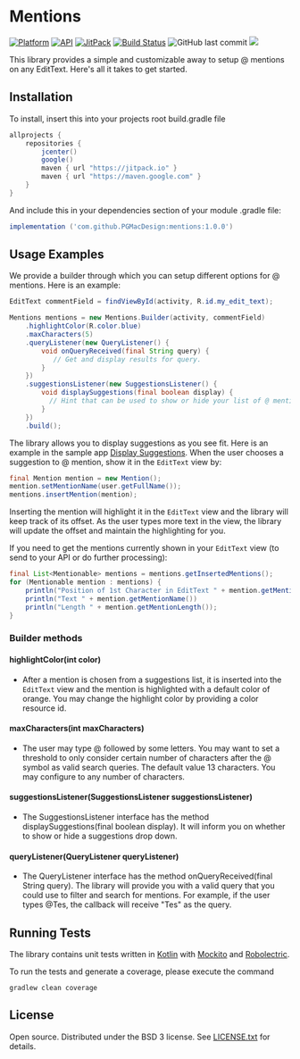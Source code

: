 # Mentions

[![Platform](https://img.shields.io/badge/platform-android-green.svg)](http://developer.android.com/index.html)    [![API](https://img.shields.io/badge/API-15%2B-green.svg?style=flat)](https://android-arsenal.com/api?level=16)    [![JitPack](https://jitpack.io/v/pgmacdesign/mentions.svg)](https://jitpack.io/#pgmacdesign/mentions)    [![Build Status](https://travis-ci.org/PGMacDesign/mentions.svg?branch=master)](https://travis-ci.org/PGMacDesign/mentions)    ![GitHub last commit](https://img.shields.io/github/last-commit/google/skia.svg)    <img src="https://img.shields.io/badge/license-Apache 2.0-green.svg?style=flat">


This library provides a simple and customizable away to setup @ mentions on any
EditText. Here's all it takes to get started.

## Installation

To install, insert this into your projects root build.gradle file

```groovy
allprojects {
    repositories {
        jcenter()
        google()
        maven { url "https://jitpack.io" }
        maven { url "https://maven.google.com" }
    }
}
```

And include this in your dependencies section of your module .gradle file:

```groovy
implementation ('com.github.PGMacDesign:mentions:1.0.0')
```


## Usage Examples

We provide a builder through which you can setup different options for @
mentions.
Here is an example:

```java
EditText commentField = findViewById(activity, R.id.my_edit_text);

Mentions mentions = new Mentions.Builder(activity, commentField)
    .highlightColor(R.color.blue)
    .maxCharacters(5)
    .queryListener(new QueryListener() {
        void onQueryReceived(final String query) {
           // Get and display results for query.
        }
    })
    .suggestionsListener(new SuggestionsListener() {
        void displaySuggestions(final boolean display) {
          // Hint that can be used to show or hide your list of @ mentions".
        }
    })
    .build();
```

The library allows you to display suggestions as you see fit. Here is an example
in the sample app [Display Suggestions](https://github.com/percolate/mentions/blob/master/Mentions/sample/src/main/java/com/percolate/mentions/sample/activities/MainActivity.java#L95).
When the user chooses a suggestion to @ mention, show it in the `EditText` view
by:

```java
final Mention mention = new Mention();
mention.setMentionName(user.getFullName());
mentions.insertMention(mention);
```

Inserting the mention will highlight it in the `EditText` view and the library
will keep track of its offset. As the user types more text in the view, the
library will update the offset and maintain the highlighting for you.

If you need to get the mentions currently shown in your `EditText` view (to send
to your API or do further processing):

```java
final List<Mentionable> mentions = mentions.getInsertedMentions();
for (Mentionable mention : mentions) {
    println("Position of 1st Character in EditText " + mention.getMentionOffset());
    println("Text " + mention.getMentionName())
    println("Length " + mention.getMentionLength());
}
```

### Builder methods

#### highlightColor(int color)

- After a mention is chosen from a suggestions list, it is inserted into the
  `EditText` view and the mention is highlighted with a default color of orange.
  You may change the highlight color by providing a color resource id.

#### maxCharacters(int maxCharacters)

- The user may type @ followed by some letters. You may want to set a threshold
  to only consider certain number of characters after the @ symbol as valid
  search queries. The default value 13 characters. You may configure to any
  number of characters.

#### suggestionsListener(SuggestionsListener suggestionsListener)

- The SuggestionsListener interface has the method displaySuggestions(final
  boolean display). It will inform you on whether to show or hide a suggestions
  drop down.

#### queryListener(QueryListener queryListener)

- The QueryListener interface has the method onQueryReceived(final String
  query). The library will provide you with a valid query that you could use to
  filter and search for mentions. For example, if the user types @Tes, the
  callback will receive "Tes" as the query.


## Running Tests

The library contains unit tests written in [Kotlin](https://kotlinlang.org/)
with [Mockito](http://mockito.org/) and [Robolectric](http://robolectric.org/).

To run the tests and generate a coverage, please execute the command

```
gradlew clean coverage
```

## License

Open source.  Distributed under the BSD 3 license.  See
[LICENSE.txt](https://github.com/percolate/mentions/blob/master/LICENSE.txt) for
details.
